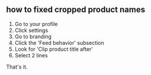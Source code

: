 ## how to fixed cropped product names

1. Go to your profile
2. Click settings
3. Go to branding 
4. Click the 'Feed behavior' subsection
5. Look for 'Clip product title after' 
6. Select 2 lines

That's it. 
